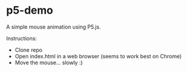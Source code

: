 # p5-demo

A simple mouse animation using P5.js.

Instructions:
- Clone repo
- Open index.html in a web browser (seems to work best on Chrome)
- Move the mouse... slowly :)
